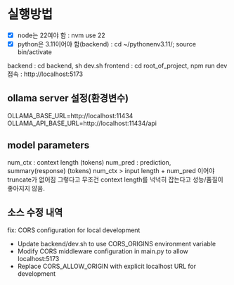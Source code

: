 # 실행방법

- [x] node는 22여야 함 : nvm use 22
- [x] python은 3.11이어야 함(backend) : cd ~/pythonenv3.11/; source bin/activate

backend : cd backend, sh dev.sh
frontend : cd root_of_project, npm run dev
접속 : http://localhost:5173

## ollama server 설정(환경변수)

OLLAMA_BASE_URL=http://localhost:11434
OLLAMA_API_BASE_URL=http://localhost:11434/api

## model parameters

num_ctx : context length (tokens)
num_pred : prediction, summary(response) (tokens)
num_ctx > input length + num_pred 이어야 truncate가 없어짐
그렇다고 무조건 context length를 넉넉히 잡는다고 성능/품질이 좋아지지 않음.

## 소스 수정 내역

fix: CORS configuration for local development

- Update backend/dev.sh to use CORS_ORIGINS environment variable
- Modify CORS middleware configuration in main.py to allow localhost:5173
- Replace CORS_ALLOW_ORIGIN with explicit localhost URL for development
